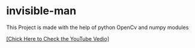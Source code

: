 # invisible-man
This Project is made with the help of python OpenCv and numpy modules 

[[Chick Here to Check the YouTube Vedio]](https://youtu.be/ld0ydXI7Bbw)
